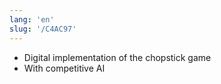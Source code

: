 ```yaml
---
lang: 'en'
slug: '/C4AC97'
---
```


- Digital implementation of the chopstick game
- With competitive AI
